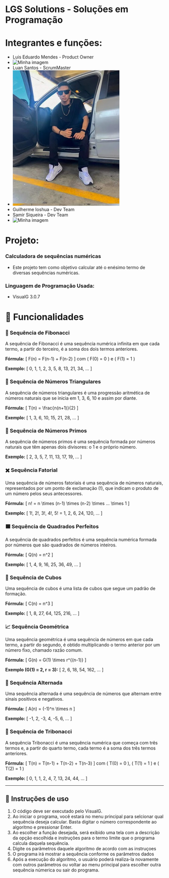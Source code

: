    LGS Solutions - Soluções em Programação
=============================================

# Integrantes e funções:
 - Luis Eduardo Mendes - Product Owner
 - ![Minha imagem]([https://github.com/LGSsolutionsAPI/API-1-Semestre-2025/blob/main/Screenshot_20230604-214618.jpg?raw=true](https://raw.githubusercontent.com/LGSsolutionsAPI/API-1-Semestre-2025/refs/heads/main/Luis.jfif))
 - Luan Santos - ScrumMaster
 - ![Minha imagem](https://github.com/LGSsolutionsAPI/API-1-Semestre-2025/blob/main/Screenshot_20230604-214618.jpg?raw=true)
 - Guilherme Ioshua - Dev Team
 - Samir Siqueira - Dev Team
 - ![Minha imagem]([https://github.com/LGSsolutionsAPI/API-1-Semestre-2025/blob/main/Screenshot_20230604-214618.jpg?raw=true](https://github.com/LGSsolutionsAPI/API-1-Semestre-2025/blob/main/Samir.jpg?raw=true))
  

# Projeto:
### Calculadora de sequências numéricas
 - Este projeto tem como objetivo calcular até o enésimo termo de diversas sequências numéricas.
### Linguagem de Programação Usada:
 - VisualG 3.0.7

# 📌 Funcionalidades
### 📖 Sequência de Fibonacci
A sequência de Fibonacci é uma sequência numérica infinita em que cada termo, a partir do terceiro, é a soma dos dois termos anteriores.

**Fórmula:**
\[ F(n) = F(n-1) + F(n-2) \] com \( F(0) = 0 \) e \( F(1) = 1 \)

**Exemplo:**
\[ 0, 1, 1, 2, 3, 5, 8, 13, 21, 34, ... \]

### 🔺 Sequência de Números Triangulares
A sequência de números triangulares é uma progressão aritmética de números naturais que se inicia em 1, 3, 6, 10 e assim por diante.

**Fórmula:**
\[ T(n) = \frac{n(n+1)}{2} \]

**Exemplo:**
\[ 1, 3, 6, 10, 15, 21, 28, ... \]

### 🔢 Sequência de Números Primos
A sequência de números primos é uma sequência formada por números naturais que têm apenas dois divisores: o 1 e o próprio número.

**Exemplo:**
\[ 2, 3, 5, 7, 11, 13, 17, 19, ... \]

### ✖️ Sequência Fatorial
Uma sequência de números fatoriais é uma sequência de números naturais, representados por um ponto de exclamação (!), que indicam o produto de um número pelos seus antecessores.

**Fórmula:**
\[ n! = n \times (n-1) \times (n-2) \times ... \times 1 \]

**Exemplo:**
\[ 1!, 2!, 3!, 4!, 5! = 1, 2, 6, 24, 120, ... \]

### 🟦 Sequência de Quadrados Perfeitos
A sequência de quadrados perfeitos é uma sequência numérica formada por números que são quadrados de números inteiros.

**Fórmula:**
\[ Q(n) = n^2 \]

**Exemplo:**
\[ 1, 4, 9, 16, 25, 36, 49, ... \]

### 🔳  Sequência de Cubos
Uma sequência de cubos é uma lista de cubos que segue um padrão de formação.

**Fórmula:**
\[ C(n) = n^3 \]

**Exemplo:**
\[ 1, 8, 27, 64, 125, 216, ... \]

### 📈 Sequência Geométrica
Uma sequência geométrica é uma sequência de números em que cada termo, a partir do segundo, é obtido multiplicando o termo anterior por um número fixo, chamado razão comum.

**Fórmula:**
\[ G(n) = G(1) \times r^{(n-1)} \]

**Exemplo (G(1) = 2, r = 3):**
\[ 2, 6, 18, 54, 162, ... \]

### 🔄 Sequência Alternada
Uma sequência alternada é uma sequência de números que alternam entre sinais positivos e negativos.

**Fórmula:**
\[ A(n) = (-1)^n \times n \]

**Exemplo:**
\[ -1, 2, -3, 4, -5, 6, ... \]

### 🔢 Sequência de Tribonacci
A sequência Tribonacci é uma sequência numérica que começa com três termos e, a partir do quarto termo, cada termo é a soma dos três termos anteriores.

**Fórmula:**
\[ T(n) = T(n-1) + T(n-2) + T(n-3) \] com \( T(0) = 0 \), \( T(1) = 1 \) e \( T(2) = 1 \)

**Exemplo:**
\[ 0, 1, 1, 2, 4, 7, 13, 24, 44, ... \]

---

## 📌 Instruções de uso
 1. O código deve ser executado pelo VisualG.
 2. Ao iniciar o programa, você estará no menu principal para selcionar qual sequência deseja calcular. Basta digitar o número correspondente ao algoritmo e pressionar Enter.
 3. Ao escolher a função desejada, será exibido uma tela com a descrição da opção escolhida e instruções para o termo limite que o programa calcula daquela sequência.
 4. Digite os parâmetros daquele algoritmo de acordo com as instruçoes
 5. O programa irá mostrar a sequência conforme os parâmetros dados
 6. Após a execução do algoritmo, o usuário poderá realiza-la novamente com outros parâmetros ou voltar ao menu principal para escolher outra sequência númerica ou sair do programa.
